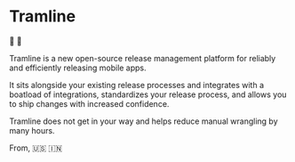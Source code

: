 # Tramline

📲 🚃

Tramline is a new open-source release management platform for reliably and efficiently releasing mobile apps.

It sits alongside your existing release processes and integrates with a boatload of integrations, standardizes your release process, and allows you to ship changes with increased confidence.

Tramline does not get in your way and helps reduce manual wrangling by many hours. 

From, 
🇺🇸 🇮🇳
